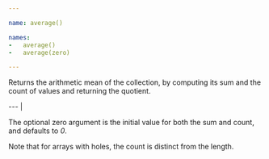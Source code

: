 ```yaml
---

name: average()

names:
-   average()
-   average(zero)

---
```


Returns the arithmetic mean of the collection, by computing its sum and the
count of values and returning the quotient.

--- |

The optional zero argument is the initial value for both the sum and count, and
defaults to *0*.

Note that for arrays with holes, the count is distinct from the length.

